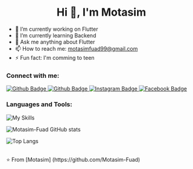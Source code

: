  <h1 align="center">Hi 👋, I'm Motasim </h1>

- 🔭 I’m currently working on Flutter
- 🌱 I’m currently learning Backend
- 💬 Ask me anything about Flutter 
- 📫 How to reach me: motasimfuad99@gmail.com
- ⚡ Fun fact: I'm comming to teen
  
### Connect with me:
<div id="badges">
  <a href="https://www.linkedin.com/in/motasim-fuad-27949b319/?trk=public-profile-join-page">
    <img src="https://img.shields.io/badge/LinkedIn-indgio?style=for-the-badge&logo=LinkedIn&logoColor=white" alt="Github Badge"/>
  </a>
  <a href="https://github.com/Motasim-Fuad">
    <img src="https://img.shields.io/badge/Github-grey?style=for-the-badge&logo=Github&logoColor=white" alt="Github Badge"/>
  </a>
   <a href="https://www.instagram.com/_motasim___?igsh=cGMxeXUwaXNneTIz">
    <img src="https://img.shields.io/badge/Instagram-red?style=for-the-badge&logo=instagram&logoColor=white" alt="Instagram Badge"/>
  </a>
    <a href="https://www.facebook.com/profile.php?id=100061346928340&mibextid=ZbWKwL">
    <img src="https://img.shields.io/badge/Facebook-blue?style=for-the-badge&logo=facebook&logoColor=white" alt="Facebook Badge"/>
    </a>
</div>

### Languages and Tools:

![My Skills](https://skillicons.dev/icons?i=flutter,dart,firebase,github,git,postman,nodejs,mongodb,c,java&perline=5)

![Motasim-Fuad GitHub stats](https://github-readme-stats.vercel.app/api?username=Motasim-Fuad&show_icons=true&theme=radical)

![Top Langs](https://github-readme-stats.vercel.app/api/top-langs/?username=Motasim-Fuad&theme=radical)



<br>
⭐️ From [Motasim] (https://github.com/Motasim-Fuad)

